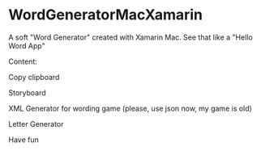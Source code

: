# WordGeneratorMacXamarin
A soft "Word Generator" created with Xamarin Mac. See that like a "Hello Word App"

Content:

Copy clipboard

Storyboard

XML Generator for wording game (please, use json now, my game is old)

Letter Generator



Have fun
